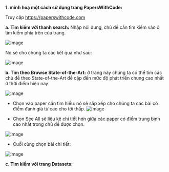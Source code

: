 **1. minh hoạ một cách sử dụng trang PapersWithCode:**

Truy cập https://paperswithcode.com

**a. Tìm kiếm với thanh search:** Nhập nôi dung, chủ đề cần tìm kiếm vào ô tìm kiếm phía trên của trang.

![image](https://user-images.githubusercontent.com/80680544/113562184-dc626f80-962f-11eb-80e5-82d1f98db802.png)

Nó sẽ cho chúng ta các kết quả như sau:

![image](https://user-images.githubusercontent.com/80680544/113562243-fa2fd480-962f-11eb-84f6-249f23f2d163.png)

**b. Tìm theo Browse State-of-the-Art:**  ở trang này chúng ta có thể tìm các chủ đề theo State-of-the-Art đề cập đến mức độ phát triển chung cao nhất ở thời điểm hiện nay

![image](https://user-images.githubusercontent.com/80680544/113563222-8262a980-9631-11eb-9043-ec4119d0e9ba.png)

- Chọn vào paper cần tìm hiểu: nó sẽ sắp xếp cho chúng ta các bài có điểm đánh giá từ cao cho tới thấp.
![image](https://user-images.githubusercontent.com/80680544/113563453-ea18f480-9631-11eb-87a8-5347d74a2aff.png)

- Chọn See All sẽ liệu kê chi tiết hơn giữa các paper có điểm trung bình cao nhất trong chủ đề được chọn.

![image](https://user-images.githubusercontent.com/80680544/113563691-55fb5d00-9632-11eb-81b4-5ee02ed2a418.png)

- Cuối cùng chọn bài chi tiết:

![image](https://user-images.githubusercontent.com/80680544/113564033-dc17a380-9632-11eb-9d97-6bf9a6d755ab.png)

**c. Tìm kiếm với trang Datasets:**




